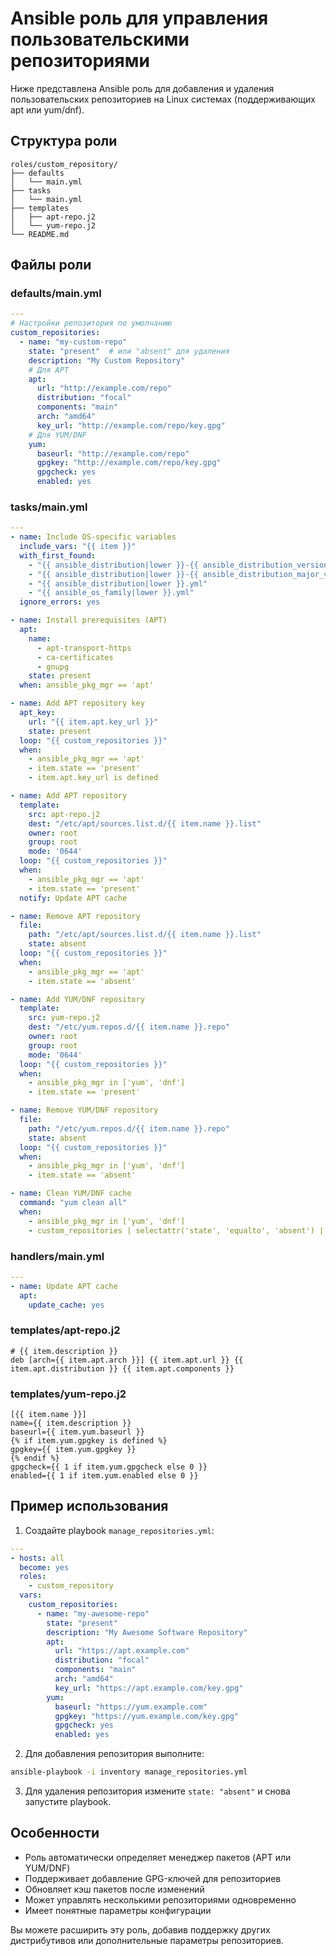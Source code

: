 # Ansible роль для управления пользовательскими репозиториями

Ниже представлена Ansible роль для добавления и удаления пользовательских репозиториев на Linux системах (поддерживающих apt или yum/dnf).

## Структура роли

```
roles/custom_repository/
├── defaults
│   └── main.yml
├── tasks
│   └── main.yml
├── templates
│   ├── apt-repo.j2
│   └── yum-repo.j2
└── README.md
```

## Файлы роли

### defaults/main.yml

```yaml
---
# Настройки репозитория по умолчанию
custom_repositories:
  - name: "my-custom-repo"
    state: "present"  # или "absent" для удаления
    description: "My Custom Repository"
    # Для APT
    apt:
      url: "http://example.com/repo"
      distribution: "focal"
      components: "main"
      arch: "amd64"
      key_url: "http://example.com/repo/key.gpg"
    # Для YUM/DNF
    yum:
      baseurl: "http://example.com/repo"
      gpgkey: "http://example.com/repo/key.gpg"
      gpgcheck: yes
      enabled: yes
```

### tasks/main.yml

```yaml
---
- name: Include OS-specific variables
  include_vars: "{{ item }}"
  with_first_found:
    - "{{ ansible_distribution|lower }}-{{ ansible_distribution_version|lower }}.yml"
    - "{{ ansible_distribution|lower }}-{{ ansible_distribution_major_version|lower }}.yml"
    - "{{ ansible_distribution|lower }}.yml"
    - "{{ ansible_os_family|lower }}.yml"
  ignore_errors: yes

- name: Install prerequisites (APT)
  apt:
    name:
      - apt-transport-https
      - ca-certificates
      - gnupg
    state: present
  when: ansible_pkg_mgr == 'apt'

- name: Add APT repository key
  apt_key:
    url: "{{ item.apt.key_url }}"
    state: present
  loop: "{{ custom_repositories }}"
  when:
    - ansible_pkg_mgr == 'apt'
    - item.state == 'present'
    - item.apt.key_url is defined

- name: Add APT repository
  template:
    src: apt-repo.j2
    dest: "/etc/apt/sources.list.d/{{ item.name }}.list"
    owner: root
    group: root
    mode: '0644'
  loop: "{{ custom_repositories }}"
  when:
    - ansible_pkg_mgr == 'apt'
    - item.state == 'present'
  notify: Update APT cache

- name: Remove APT repository
  file:
    path: "/etc/apt/sources.list.d/{{ item.name }}.list"
    state: absent
  loop: "{{ custom_repositories }}"
  when:
    - ansible_pkg_mgr == 'apt'
    - item.state == 'absent'

- name: Add YUM/DNF repository
  template:
    src: yum-repo.j2
    dest: "/etc/yum.repos.d/{{ item.name }}.repo"
    owner: root
    group: root
    mode: '0644'
  loop: "{{ custom_repositories }}"
  when:
    - ansible_pkg_mgr in ['yum', 'dnf']
    - item.state == 'present'

- name: Remove YUM/DNF repository
  file:
    path: "/etc/yum.repos.d/{{ item.name }}.repo"
    state: absent
  loop: "{{ custom_repositories }}"
  when:
    - ansible_pkg_mgr in ['yum', 'dnf']
    - item.state == 'absent'

- name: Clean YUM/DNF cache
  command: "yum clean all"
  when:
    - ansible_pkg_mgr in ['yum', 'dnf']
    - custom_repositories | selectattr('state', 'equalto', 'absent') | list | length > 0
```

### handlers/main.yml

```yaml
---
- name: Update APT cache
  apt:
    update_cache: yes
```

### templates/apt-repo.j2

```
# {{ item.description }}
deb [arch={{ item.apt.arch }}] {{ item.apt.url }} {{ item.apt.distribution }} {{ item.apt.components }}
```

### templates/yum-repo.j2

```
[{{ item.name }}]
name={{ item.description }}
baseurl={{ item.yum.baseurl }}
{% if item.yum.gpgkey is defined %}
gpgkey={{ item.yum.gpgkey }}
{% endif %}
gpgcheck={{ 1 if item.yum.gpgcheck else 0 }}
enabled={{ 1 if item.yum.enabled else 0 }}
```

## Пример использования

1. Создайте playbook `manage_repositories.yml`:

```yaml
---
- hosts: all
  become: yes
  roles:
    - custom_repository
  vars:
    custom_repositories:
      - name: "my-awesome-repo"
        state: "present"
        description: "My Awesome Software Repository"
        apt:
          url: "https://apt.example.com"
          distribution: "focal"
          components: "main"
          arch: "amd64"
          key_url: "https://apt.example.com/key.gpg"
        yum:
          baseurl: "https://yum.example.com"
          gpgkey: "https://yum.example.com/key.gpg"
          gpgcheck: yes
          enabled: yes
```

2. Для добавления репозитория выполните:
```bash
ansible-playbook -i inventory manage_repositories.yml
```

3. Для удаления репозитория измените `state: "absent"` и снова запустите playbook.

## Особенности

- Роль автоматически определяет менеджер пакетов (APT или YUM/DNF)
- Поддерживает добавление GPG-ключей для репозиториев
- Обновляет кэш пакетов после изменений
- Может управлять несколькими репозиториями одновременно
- Имеет понятные параметры конфигурации

Вы можете расширить эту роль, добавив поддержку других дистрибутивов или дополнительные параметры репозиториев.